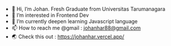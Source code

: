 - 👋 Hi, I’m Johan. Fresh Graduate from Universitas Tarumanagara
- 👀 I’m interested in Frontend Dev
- 🌱 I’m currently deepen learning Javascript language
- 📫 How to reach me @gmail : johanhar88@gmail.com
- 🌏 Check this out : https://johanhar.vercel.app/

<!---
johanhar88/johanhar88 is a ✨ special ✨ repository because its `README.md` (this file) appears on your GitHub profile.
You can click the Preview link to take a look at your changes.
--->
